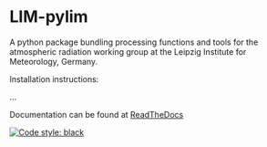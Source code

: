 # LIM-pylim


A python package bundling processing functions and tools for the atmospheric radiation working group at the Leipzig Institute for Meteorology, Germany.

Installation instructions:

...


Documentation can be found at [ReadTheDocs](...)

[![Code style: black](https://img.shields.io/badge/code%20style-black-000000.svg)](https://github.com/psf/black)